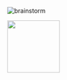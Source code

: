 

![brainstorm](https://timgsa.baidu.com/timg?image&quality=80&size=b9999_10000&sec=1548319134443&di=3366d9609fba614613ca55cf67e08752&imgtype=0&src=http%3A%2F%2Fpic.51yuansu.com%2Fpic3%2Fcover%2F02%2F05%2F86%2F599e2160b3879_610.jpg)

<img align="center" src="https://timgsa.baidu.com/timg?image&quality=80&size=b9999_10000&sec=1548319134443&di=3366d9609fba614613ca55cf67e08752&imgtype=0&src=http%3A%2F%2Fpic.51yuansu.com%2Fpic3%2Fcover%2F02%2F05%2F86%2F599e2160b3879_610.jpg" width="120px;" alt=""> 